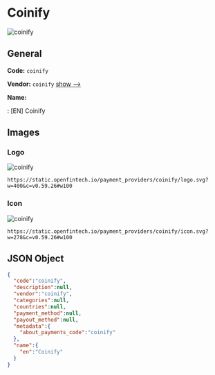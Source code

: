 
# Coinify 
![coinify](https://static.openfintech.io/payment_providers/coinify/logo.svg?w=400&c=v0.59.26#w100)  

## General 
 
**Code:** `coinify` 
 
**Vendor:** `coinify` [show -->](/vendors/coinify/) 
 
**Name:** 
 
:	[EN] Coinify 
 

## Images 

### Logo 
 
![coinify](https://static.openfintech.io/payment_providers/coinify/logo.svg?w=400&c=v0.59.26#w100)  

```
https://static.openfintech.io/payment_providers/coinify/logo.svg?w=400&c=v0.59.26#w100
```  

### Icon 
 
![coinify](https://static.openfintech.io/payment_providers/coinify/icon.svg?w=278&c=v0.59.26#w100)  

```
https://static.openfintech.io/payment_providers/coinify/icon.svg?w=278&c=v0.59.26#w100
```  

## JSON Object 

```json
{
  "code":"coinify",
  "description":null,
  "vendor":"coinify",
  "categories":null,
  "countries":null,
  "payment_method":null,
  "payout_method":null,
  "metadata":{
    "about_payments_code":"coinify"
  },
  "name":{
    "en":"Coinify"
  }
}
```  
